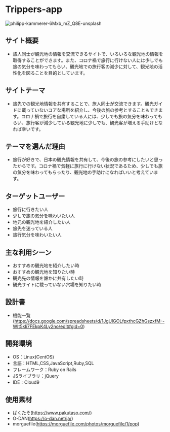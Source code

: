 # Trippers-app
![philipp-kammerer-6Mxb_mZ_Q8E-unsplash](https://user-images.githubusercontent.com/78341294/113255237-8d040280-9302-11eb-8fe1-c6c645d65f85.jpg)

## サイト概要

* 旅人同士が観光地の情報を交流できるサイトで、いろいろな観光地の情報を取得することができます。また、コロナ禍で旅行に行けない人には少しでも旅の気分を味わってもらい、観光地での旅行客の減少に対して、観光地の活性化を図ることを目的としています。


## サイトテーマ

* 旅先での観光地情報を共有することで、旅人同士が交流できます。観光ガイドに載っていないコアな場所を紹介し、今後の旅の参考とすることもできます。コロナ禍で旅行を自粛している人には、少しでも旅の気分を味わってもらい、旅行客が減少している観光地に少しでも、観光客が増える手助けとなれば幸いです。


## テーマを選んだ理由
* 旅行が好きで、日本の観光情報を共有して、今後の旅の参考にしたいと思ったからです。コロナ禍で気軽に旅行に行けない状況であるため、少しでも旅の気分を味わってもらったり、観光地の手助けになればいいと考えています。


## ターゲットユーザー
* 旅行に行きたい人
* 少しで旅の気分を味わいたい人
* 地元の観光地を紹介したい人
* 旅先を迷っている人
* 旅行気分を味わいたい人


## 主な利用シーン
* おすすめの観光地を紹介したい時
* おすすめの観光地を知りたい時
* 観光先の情報を誰かに共有したい時
* 観光サイトに載っていない穴場を知りたい時


## 設計書
* 機能一覧
(https://docs.google.com/spreadsheets/d/1JgUlGOLfpxthcGZhGszxfM--WIt5kIi7FEkpK4Ly2no/edit#gid=0)


## 開発環境
* OS：Linux(CentOS)
* 言語：HTML,CSS,JavaScript,Ruby,SQL
* フレームワーク：Ruby on Rails
* JSライブラリ：jQuery
* IDE：Cloud9


## 使用素材
* ぱくたそ(https://www.pakutaso.com/)
* O-DAN(https://o-dan.net/ja/)
* morguefile(https://morguefile.com/photos/morguefile/1/pop)